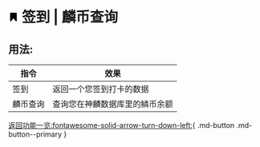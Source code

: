 # <svg width=20px height=20px t="1660744728254" class="icon" viewBox="0 0 1024 1024" version="1.1" xmlns="http://www.w3.org/2000/svg" p-id="5861" width="200" height="200"><path d="M241.198 65.086h541.604c38.436 0 69.884 31.448 69.884 69.884v768.729c0 0.384-0.003 0.768-0.009 1.151-0.838 51.207-67.281 71.914-99.654 32.23L512 641.633 269.927 938.367c-32.889 40.316-98.188 17.36-98.613-34.668V134.971c-0.001-38.437 31.447-69.885 69.884-69.885z" p-id="5862"></path></svg> 签到 | 麟币查询 

## 用法:
|指令|效果|
|---|-------------|
|签到|返回一个您签到打卡的数据|
|麟币查询|查询您在神麟数据库里的鳞币余额|  

[返回功能一览:fontawesome-solid-arrow-turn-down-left:](signin.md){ .md-button .md-button--primary }